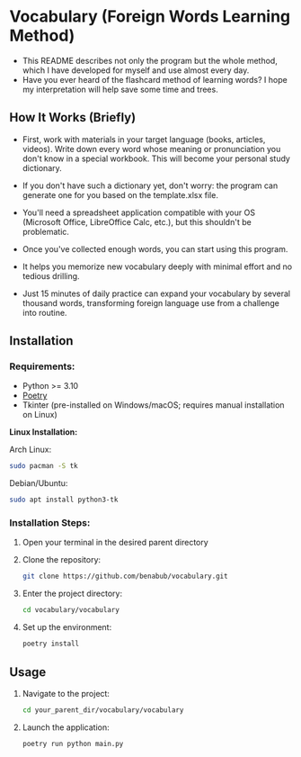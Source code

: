 # Vocabulary (Foreign Words Learning Method)

- This README describes not only the program but the whole method, which I have developed for myself and use almost every day.
- Have you ever heard of the flashcard method of learning words? I hope my interpretation will help save some time and trees.

## How It Works (Briefly)

- First, work with materials in your target language (books, articles, videos). Write down every word whose meaning or pronunciation you don't know in a special workbook. This will become your personal study dictionary.

- If you don't have such a dictionary yet, don't worry: the program can generate one for you based on the template.xlsx file.

- You'll need a spreadsheet application compatible with your OS (Microsoft Office, LibreOffice Calc, etc.), but this shouldn't be problematic.

- Once you've collected enough words, you can start using this program.

- It helps you memorize new vocabulary deeply with minimal effort and no tedious drilling.

- Just 15 minutes of daily practice can expand your vocabulary by several thousand words, transforming foreign language use from a challenge into routine.

<!-- Let's look at this process in detail. -->

## Installation

### Requirements:

- Python >= 3.10
- [Poetry](https://python-poetry.org/)
- Tkinter (pre-installed on Windows/macOS; requires manual installation on Linux)

**Linux Installation:**

Arch Linux:
```bash
sudo pacman -S tk
```

Debian/Ubuntu:
```bash
sudo apt install python3-tk
```

### Installation Steps:

1. Open your terminal in the desired parent directory

2. Clone the repository:
    ```bash
    git clone https://github.com/benabub/vocabulary.git
    ```

3. Enter the project directory:
    ```bash
    cd vocabulary/vocabulary
    ```

4. Set up the environment:
    ```bash
    poetry install
    ```

## Usage

1. Navigate to the project:
    ```bash
    cd your_parent_dir/vocabulary/vocabulary
    ```

2. Launch the application:
    ```bash
    poetry run python main.py
    ```
